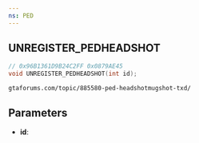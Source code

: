 ```yaml
---
ns: PED
---
```

## UNREGISTER_PEDHEADSHOT

```c
// 0x96B1361D9B24C2FF 0x0879AE45
void UNREGISTER_PEDHEADSHOT(int id);
```

```
gtaforums.com/topic/885580-ped-headshotmugshot-txd/  
```

## Parameters
* **id**: 

